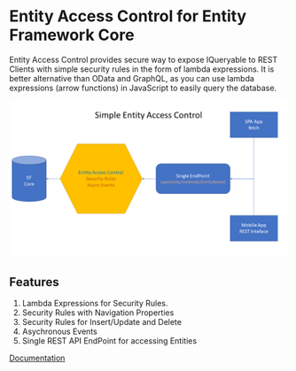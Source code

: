 # Entity Access Control for Entity Framework Core
Entity Access Control provides secure way to expose IQueryable to REST Clients with simple security rules in the form of lambda expressions. It is better alternative than OData and GraphQL, as you can use lambda expressions (arrow functions) in JavaScript to easily query the database.

![Entity Acess Control](https://github.com/neurospeech/entity-access-control/blob/main/EntityAccessControl.png?raw=true)

## Features
1. Lambda Expressions for Security Rules.
2. Security Rules with Navigation Properties
3. Security Rules for Insert/Update and Delete
4. Asychronous Events
5. Single REST API EndPoint for accessing Entities

[Documentation](https://github.com/neurospeech/entity-access-control/wiki)
